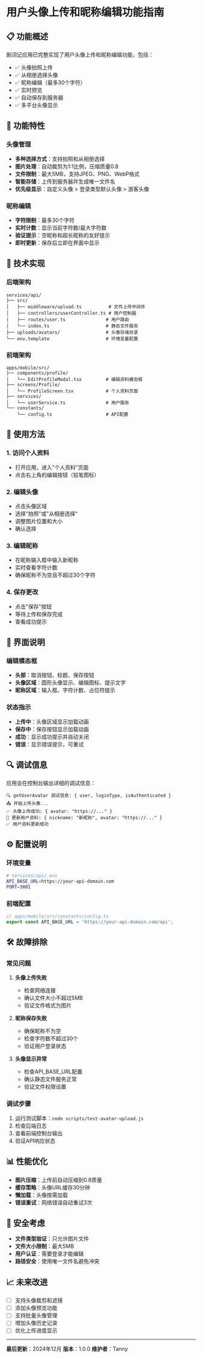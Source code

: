 # 用户头像上传和昵称编辑功能指南

## 📋 功能概述

剧词记应用已完整实现了用户头像上传和昵称编辑功能，包括：

- ✅ 头像拍照上传
- ✅ 从相册选择头像
- ✅ 昵称编辑（最多30个字符）
- ✅ 实时预览
- ✅ 自动保存到服务器
- ✅ 多平台头像显示

## 🎯 功能特性

### 头像管理
- **多种选择方式**：支持拍照和从相册选择
- **图片处理**：自动裁剪为1:1比例，压缩质量0.8
- **文件限制**：最大5MB，支持JPEG、PNG、WebP格式
- **智能存储**：上传到服务器并生成唯一文件名
- **优先级显示**：自定义头像 > 登录类型默认头像 > 游客头像

### 昵称编辑
- **字符限制**：最多30个字符
- **实时计数**：显示当前字符数/最大字符数
- **验证提示**：空昵称和超长昵称的友好提示
- **即时更新**：保存后立即在界面中显示

## 🔧 技术实现

### 后端架构
```
services/api/
├── src/
│   ├── middleware/upload.ts          # 文件上传中间件
│   ├── controllers/userController.ts # 用户控制器
│   ├── routes/user.ts               # 用户路由
│   └── index.ts                     # 静态文件服务
├── uploads/avatars/                 # 头像存储目录
└── env.template                     # 环境变量配置
```

### 前端架构
```
apps/mobile/src/
├── components/profile/
│   └── EditProfileModal.tsx         # 编辑资料模态框
├── screens/Profile/
│   └── ProfileScreen.tsx            # 个人资料页面
├── services/
│   └── userService.ts               # 用户服务
└── constants/
    └── config.ts                    # API配置
```

## 🚀 使用方法

### 1. 访问个人资料
- 打开应用，进入"个人资料"页面
- 点击右上角的编辑按钮（铅笔图标）

### 2. 编辑头像
- 点击头像区域
- 选择"拍照"或"从相册选择"
- 调整图片位置和大小
- 确认选择

### 3. 编辑昵称
- 在昵称输入框中输入新昵称
- 实时查看字符计数
- 确保昵称不为空且不超过30个字符

### 4. 保存更改
- 点击"保存"按钮
- 等待上传和保存完成
- 查看成功提示

## 📱 界面说明

### 编辑模态框
- **头部**：取消按钮、标题、保存按钮
- **头像区域**：圆形头像显示、编辑图标、提示文字
- **昵称区域**：输入框、字符计数、占位符提示

### 状态指示
- **上传中**：头像区域显示加载动画
- **保存中**：保存按钮显示加载动画
- **成功**：显示成功提示并自动关闭
- **错误**：显示错误提示，可重试

## 🔍 调试信息

应用会在控制台输出详细的调试信息：

```
🔍 getUserAvatar 调试信息: { user, loginType, isAuthenticated }
📤 开始上传头像...
✅ 头像上传成功: { avatar: "https://..." }
📝 更新用户资料: { nickname: "新昵称", avatar: "https://..." }
✅ 用户资料更新成功
```

## ⚙️ 配置说明

### 环境变量
```bash
# services/api/.env
API_BASE_URL=https://your-api-domain.com
PORT=3001
```

### 前端配置
```typescript
// apps/mobile/src/constants/config.ts
export const API_BASE_URL = 'https://your-api-domain.com/api';
```

## 🛠️ 故障排除

### 常见问题

1. **头像上传失败**
   - 检查网络连接
   - 确认文件大小不超过5MB
   - 验证文件格式为图片

2. **昵称保存失败**
   - 确保昵称不为空
   - 检查字符数不超过30个
   - 验证用户登录状态

3. **头像显示异常**
   - 检查API_BASE_URL配置
   - 确认静态文件服务正常
   - 验证文件权限设置

### 调试步骤
1. 运行测试脚本：`node scripts/test-avatar-upload.js`
2. 检查后端日志
3. 查看前端控制台输出
4. 验证API响应状态

## 📊 性能优化

- **图片压缩**：上传前自动压缩到0.8质量
- **缓存策略**：头像URL缓存30分钟
- **懒加载**：头像按需加载
- **错误重试**：网络错误自动重试3次

## 🔐 安全考虑

- **文件类型验证**：只允许图片文件
- **文件大小限制**：最大5MB
- **用户认证**：需要登录才能编辑
- **路径安全**：使用唯一文件名避免冲突

## 📈 未来改进

- [ ] 支持头像裁剪和滤镜
- [ ] 添加头像预览功能
- [ ] 支持批量头像管理
- [ ] 增加头像历史记录
- [ ] 优化上传进度显示

---

**最后更新**：2024年12月
**版本**：1.0.0
**维护者**：Tanny 